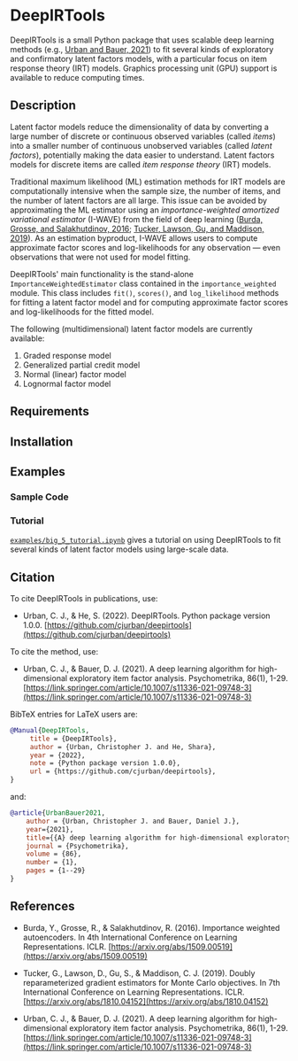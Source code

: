 # DeepIRTools

DeepIRTools is a small Python package that uses scalable deep learning methods (e.g., [Urban and Bauer, 2021](https://link.springer.com/article/10.1007/s11336-021-09748-3)) to fit several kinds of exploratory and confirmatory latent factors models, with a particular focus on item response theory (IRT) models. Graphics processing unit (GPU) support is available to reduce computing times.

## Description

Latent factor models reduce the dimensionality of data by converting a large number of discrete or continuous observed variables (called *items*) into a smaller number of continuous unobserved variables (called *latent factors*), potentially making the data easier to understand. Latent factors models for discrete items are called *item response theory* (IRT) models.

Traditional maximum likelihood (ML) estimation methods for IRT models are computationally intensive when the sample size, the number of items, and the number of latent factors are all large. This issue can be avoided by approximating the ML estimator using an *importance-weighted amortized variational estimator* (I-WAVE) from the field of deep learning ([Burda, Grosse, and Salakhutdinov, 2016](https://arxiv.org/abs/1509.00519); [Tucker, Lawson, Gu, and Maddison, 2019](https://arxiv.org/abs/1810.04152)). As an estimation byproduct, I-WAVE allows users to compute approximate factor scores and log-likelihoods for any observation &mdash; even observations that were not used for model fitting.

DeepIRTools' main functionality is the stand-alone ``ImportanceWeightedEstimator`` class contained in the  ``importance_weighted`` module. This class includes ``fit()``, ``scores()``, and ``log_likelihood`` methods for fitting a latent factor model and for computing approximate factor scores and log-likelihoods for the fitted model.

The following (multidimensional) latent factor models are currently available:

1. Graded response model
2. Generalized partial credit model
3. Normal (linear) factor model
4. Lognormal factor model

## Requirements

## Installation

## Examples

### Sample Code

### Tutorial

[`examples/big_5_tutorial.ipynb`](examples/big_5_tutorial.ipynb) gives a tutorial on using DeepIRTools to fit several kinds of latent factor models using large-scale data.

## Citation

To cite DeepIRTools in publications, use:

  * Urban, C. J., & He, S. (2022). DeepIRTools. Python package version 1.0.0. [https://github.com/cjurban/deepirtools](https://github.com/cjurban/deepirtools)

To cite the method, use:

  * Urban, C. J., & Bauer, D. J. (2021). A deep learning algorithm for high-dimensional exploratory  item factor analysis. Psychometrika, 86(1), 1-29. [https://link.springer.com/article/10.1007/s11336-021-09748-3](https://link.springer.com/article/10.1007/s11336-021-09748-3)

BibTeX entries for LaTeX users are:
```bibtex
@Manual{DeepIRTools,
     title = {DeepIRTools},
     author = {Urban, Christopher J. and He, Shara},
     year = {2022},
     note = {Python package version 1.0.0},
     url = {https://github.com/cjurban/deepirtools},
}
```
and:
```bibtex
@article{UrbanBauer2021,
    author = {Urban, Christopher J. and Bauer, Daniel J.},
    year={2021},
    title={{A} deep learning algorithm for high-dimensional exploratory item factor analysis},
    journal = {Psychometrika},
    volume = {86},
    number = {1},
    pages = {1--29}
}
```

## References

  * Burda, Y., Grosse, R., & Salakhutdinov, R. (2016). Importance weighted autoencoders. In 4th International Conference on Learning Representations. ICLR. [https://arxiv.org/abs/1509.00519](https://arxiv.org/abs/1509.00519)

  * Tucker, G., Lawson, D., Gu, S., & Maddison, C. J. (2019). Doubly reparameterized gradient estimators for Monte Carlo objectives. In 7th International Conference on Learning Representations. ICLR. [https://arxiv.org/abs/1810.04152](https://arxiv.org/abs/1810.04152)

  * Urban, C. J., & Bauer, D. J. (2021). A deep learning algorithm for high-dimensional exploratory item factor analysis. Psychometrika, 86(1), 1-29. [https://link.springer.com/article/10.1007/s11336-021-09748-3](https://link.springer.com/article/10.1007/s11336-021-09748-3)
